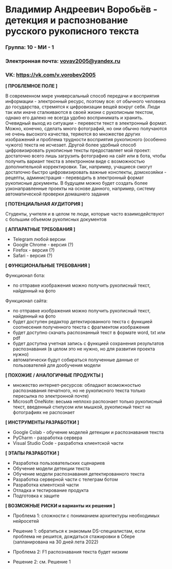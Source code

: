 # Владимир Андреевич Воробьёв - детекция и распознование русского рукописного текста

### Группа: 10 - МИ - 1
### Электронная почта: vovav2005@yandex.ru
### VK: https://vk.com/v.vorobev2005

**[ ПРОБЛЕМНОЕ ПОЛЕ ]**

В современном мире универсальный способ передачи и восприятия информации - электронный ресурс, поэтому все: от обычного человека до государства, стремятся к цифровизации вещей вокруг себя. Люди так или иначе сталкиваются в своей жизни с рукописным текстом, однако его далеко не всегда удобно воспринимать и хранить. Очевидный выход из ситуации - перевести текст в электронный формат. Можно, конечно, сделать много фотографий, но они обычно получаются не очень высокого качества, теряются во множестве других изображений и проблема трудности восприятия рукописного (особенно чужого) текста не исчезает. Другой более удобный способ цифровизировать рукописные тексты предоставляет мой проект: достаточно всего лишь загрузить фотографию на сайт или в бота, чтобы получить вариант текста в электронном виде с возможностью дополнительной корректировки. Так, например, учащиеся смогут достаточно быстро цифровизировать важные конспекты, домохозяйки - рецепты, администрация - переводить в электронный формат рукописные документы. В будущем можно будет создать более узконаправленные проекты на основе данного, например, систему автоматической проверки домашнего задания

**[ ПОТЕНЦИАЛЬНАЯ АУДИТОРИЯ ]**

Студенты, учителя и в целом те люди, которые часто взаимодействуют с большим объемом рукописных документов

**[ АППАРАТНЫЕ ТРЕБОВАНИЯ ]**

* Telegram любой версии
* Google Chrome - версия (?) 
* Firefox - версия (?)
* Safari - версия (?) 

**[ ФУНКЦИОНАЛЬНЫЕ ТРЕБОВАНИЯ ]**

Функционал бота:
* по отправке изображения можно получить рукописный текст, найденный на фото

Функционал сайта:
* по отправке изображения можно получить рукописный текст, найденный на фото
* будет доступен редактор детектированного текста с функцией соотнесения полученного текста с фрагментом изображения
* будет доступно скачать распознанный текст в формате word, txt или pdf
* будет доступна учетная запись с функцией сохранения результатов распознавания (в целом это не нужно, но для 
  развития проекта нужно)
* автоматически будут собираться полученные данные от пользователей для дообучения модели

**[ ПОХОЖИЕ / АНАЛОГИЧНЫЕ ПРОДУКТЫ ]**

* множество интернет-ресурсов: обладают возможностью распознавания печатного, но не рукописного текста 
  только пересылка по электронной почте) 
*	Microsoft OneNote: весьма неплохо распознает только рукописный текст, введенный стилусом или мышкой, рукописный 
     текст на фотографиях не распознает

**[ ИНСТРУМЕНТЫ РАЗРАБОТКИ ]**

* Google Colab - обучение моделей детекции и распознавания текста
* PyCharm - разработка сервера
* Visual Studio Code - разработка клиентской части

**[ ЭТАПЫ РАЗРАБОТКИ ]**

* Разработка пользовательских сценариев
* Обучение модели детекции текста
* Обучение модели распознавания детектированного текста
* Разработка серверной части с телеграм ботом
* Разработка клиентской части
* Отладка и тестирование продукта
* Подготовка к защите

**[ ВОЗМОЖНЫЕ РИСКИ и варианты их решения ]**

* Проблема 1: сложности с пониманием архитектуры необходимых нейросетей
* Решение 1: обратиться к знакомым DS-специалистам, если проблема не решится, дождаться стажировки в Сбере 
  (запланирована на 30 дней лета 2022)

* Проблема 2: F1 распознавания текста будет низким
* Решение 2: см. Решение 1
 
